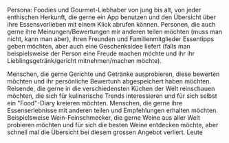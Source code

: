 Persona:
Foodies und Gourmet-Liebhaber von jung bis alt, von jeder enthischen Herkunft, die gerne ein App benutzen und den Übersicht über ihre Essensvorlieben mit einem Klick abrufen können. Personen, die
auch gerne ihre Meinungen/Bewertungen mir anderen teilen möchten (muss man nicht, kann man aber), ihren Freunden und Familienmitglieder Essentipps geben möchten, aber auch eine Geschenksidee liefert 
(falls man beispielsweise der Person eine Freude machen möchte und ihr ihr Lieblingsgetränk/gericht mitnehmen/machen möchte). 



Menschen, die gerne Gerichte und Getränke ausprobieren, diese bewerten möchten und ihr persönliche Bewertunh abgespeichert haben möchten.
Reisende, die gerne in die verschiedensten Küchen der Welt reinschauen möchten, die sich für kulinarische Trends interessieren und für sich selbst ein "Food"-Diary kreieren möchten.
Menschen, die gerne ihre Essenserlebnisse mit anderen teilen und Empfehlungen erhalten möchten.
Beispielsweise Wein-Feinschmecker, die gerne Weine aus aller Welt probieren möchten und für sich die besten Weine entdecken möchte, aber schnell mal die Übersicht bei diesem grossen Angebot verliert.
Leute
